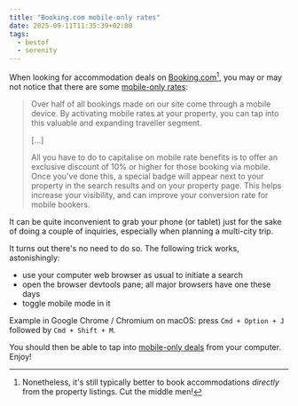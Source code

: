 ```yaml
---
title: "Booking.com mobile-only rates"
date: 2025-09-11T11:35:39+02:00
tags:
  - bestof
  - serenity
---
```


When looking for accommodation deals on [Booking.com](https://booking.com)[^1], you
may or may not notice that there are some [mobile-only
rates](https://partner.booking.com/en-gb/solutions/mobile-rates):

> Over half of all bookings made on our site come through a mobile device. By
> activating mobile rates at your property, you can tap into this valuable and
> expanding traveller segment.
>
> [...]
>
> All you have to do to capitalise on mobile rate benefits is to offer an
> exclusive discount of 10% or higher for those booking via mobile. Once you've
> done this, a special badge will appear next to your property in the search
> results and on your property page. This helps increase your visibility, and
> can improve your conversion rate for mobile bookers.

It can be quite inconvenient to grab your phone (or tablet) just for the sake of
doing a couple of inquiries, especially when planning a multi-city trip.

It turns out there's no need to do so. The following trick works, astonishingly:

- use your computer web browser as usual to initiate a search
- open the browser devtools pane; all major browsers have one these days
- toggle mobile mode in it

Example in Google Chrome / Chromium on macOS: press `Cmd + Option + J` followed
by `Cmd + Shift + M`.

You should then be able to tap into [mobile-only
deals](https://en.wikipedia.org/wiki/Dark_pattern) from your computer. Enjoy!

[^1]: Nonetheless, it's still typically better to book accommodations _directly_
    from the property listings. Cut the middle men!

